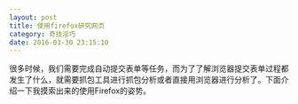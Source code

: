 ```yaml
---
layout: post
title: 使用firefox研究网页
category: 奇技淫巧
date: 2016-03-30 23:15:10
---
```


很多时候，我们需要完成自动提交表单等任务，而为了了解浏览器提交表单过程都发生了什么，就需要抓包工具进行抓包分析或者直接用浏览器进行分析了。下面介绍一下我摸索出来的使用Firefox的姿势。

<!-- more -->


